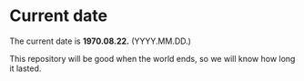 # Current date

The current date is **1970.08.22.** (YYYY.MM.DD.)

This repository will be good when the world ends, so we will know how long it lasted.